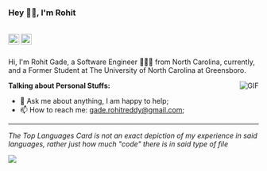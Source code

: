 ### Hey 👋🏽, I'm Rohit

<br/>

<a href="https://twitter.com/">
  <img align="left" alt="Rohit  | Twitter" width="22px" src="https://cdn.jsdelivr.net/npm/simple-icons@v3/icons/twitter.svg" />
</a>
<a href="https://www.linkedin.com/in/RohitGade/">
  <img align="left" alt="Rohit Gade Linkedin" width="22px" src="https://cdn.jsdelivr.net/npm/simple-icons@v3/icons/linkedin.svg" />
</a>

<br/>
<br/>

Hi, I'm Rohit Gade, a Software Engineer 🧑🏽‍💻 from North Carolina, currently, and a Former Student at The University of North Carolina at Greensboro.

<img align="right" alt="GIF" src="https://media.giphy.com/media/hJtJcHjCYPN2o/giphy.gif"/>

**Talking about Personal Stuffs:**

- 💬 Ask me about anything, I am happy to help;
- 📫 How to reach me: gade.rohitreddy@gmail.com;



---

*The Top Languages Card is not an exact depiction of my experience in said languages, rather just how much "code" there is in said type of file*

<a href="https://github.com/anuraghazra/github-readme-stats">
  <img align="center" src="https://github-readme-stats.vercel.app/api?username=rohitreddygade&show_icons=true&hide_border=true&count_private=true&hide=stars" />
</a>


<!--
**rohitreddygade/rohitreddygade** is a ✨ _special_ ✨ repository because its `README.md` (this file) appears on your GitHub profile.

Here are some ideas to get you started:

- 🔭 I’m currently working on ...
- 🌱 I’m currently learning ...
- 👯 I’m looking to collaborate on ...
- 🤔 I’m looking for help with ...
- 💬 Ask me about ...
- 📫 How to reach me: ...
- 😄 Pronouns: ...
- ⚡ Fun fact: ...
-->
